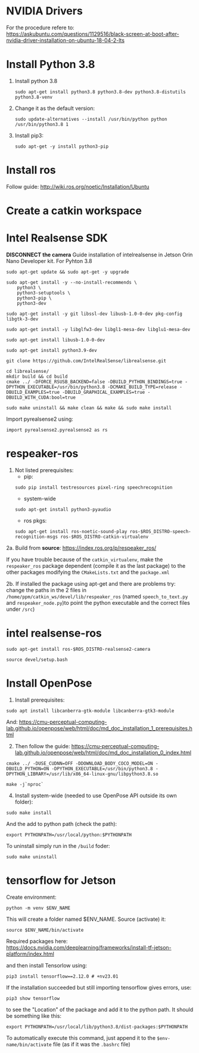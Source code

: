# NVIDIA Drivers
For the procedure refere to: https://askubuntu.com/questions/1129516/black-screen-at-boot-after-nvidia-driver-installation-on-ubuntu-18-04-2-lts
# Install Python 3.8
1. Install python 3.8
   ```
   sudo apt-get install python3.8 python3.8-dev python3.8-distutils python3.8-venv
   ```
2. Change it as the default version:
   ```
   sudo update-alternatives --install /usr/bin/python python /usr/bin/python3.8 1
   ```
3. Install pip3:
   ```
   sudo apt-get -y install python3-pip
   ```
# Install ros
Follow guide: http://wiki.ros.org/noetic/Installation/Ubuntu

# Create a catkin workspace

# Intel Realsense SDK
**DISCONNECT the camera**
Guide installation of intelrealsense in Jetson Orin Nano Developer kit. 
For Pyhton 3.8

```
sudo apt-get update && sudo apt-get -y upgrade
```
```
sudo apt-get install -y --no-install-recommends \
    python3 \
    python3-setuptools \
    python3-pip \
    python3-dev
```
```
sudo apt-get install -y git libssl-dev libusb-1.0-0-dev pkg-config libgtk-3-dev
```
```
sudo apt-get install -y libglfw3-dev libgl1-mesa-dev libglu1-mesa-dev
```
```
sudo apt-get install libusb-1.0-0-dev
```
```
sudo apt-get install python3.9-dev
```
```
git clone https://github.com/IntelRealSense/librealsense.git
```
```
cd librealsense/
mkdir build && cd build
cmake ../ -DFORCE_RSUSB_BACKEND=false -DBUILD_PYTHON_BINDINGS=true -DPYTHON_EXECUTABLE=/usr/bin/python3.8 -DCMAKE_BUILD_TYPE=release -DBUILD_EXAMPLES=true -DBUILD_GRAPHICAL_EXAMPLES=true -DBUILD_WITH_CUDA:bool=true
```
```
sudo make uninstall && make clean && make && sudo make install
```

Import pyrealsense2 using:
```
import pyrealsense2.pyrealsense2 as rs
```


# respeaker-ros
1. Not listed prerequisites:
   - pip:
   ```
   sudo pip install testresources pixel-ring speechrecognition
   ```
   - system-wide
   ```
   sudo apt-get install python3-pyaudio
   ```
   - ros pkgs:
   ```
   sudo apt-get install ros-noetic-sound-play ros-$ROS_DISTRO-speech-recognition-msgs ros-$ROS_DISTRO-catkin-virtualenv
   ```
2a. Build from **source**: https://index.ros.org/p/respeaker_ros/

   If you have trouble because of the `catkin_virtualenv`, make the `respeaker_ros` package dependent (compile it as the last package) to the other packages modifying the `CMakeLists.txt` and the `package.xml`
   
2b. If installed the package using apt-get and there are problems try: change the paths in the 2 files in `/home/ppm/catkin_ws/devel/lib/respeaker_ros` (named `speech_to_text.py` and `respeaker_node.py`)to point the python executable and the correct files under `/src`)
# intel realsense-ros
```
sudo apt-get install ros-$ROS_DISTRO-realsense2-camera
```
```
source devel/setup.bash
```

# Install OpenPose
1. Install prerequisites:
```
sudo apt install libcanberra-gtk-module libcanberra-gtk3-module
```
And: https://cmu-perceptual-computing-lab.github.io/openpose/web/html/doc/md_doc_installation_1_prerequisites.html

2. Then follow the guide: https://cmu-perceptual-computing-lab.github.io/openpose/web/html/doc/md_doc_installation_0_index.html
```
cmake ../ -DUSE_CUDNN=OFF -DDOWNLOAD_BODY_COCO_MODEL=ON -DBUILD_PYTHON=ON -DPYTHON_EXECUTABLE=/usr/bin/python3.8 -DPYTHON_LIBRARY=/usr/lib/x86_64-linux-gnu/libpython3.8.so 
```
```
make -j`nproc`
```
4. Install system-wide (needed to use OpenPose API outside its own folder):
```
sudo make install
```
And the add to python path (check the path): 
```
export PYTHONPATH=/usr/local/python:$PYTHONPATH
```
To uninstall simply run in the `/build` foder:
```
sudo make uninstall
```

# tensorflow for Jetson
Create environment:
```
python -m venv $ENV_NAME
```
This will create a folder named $ENV_NAME. Source (activate) it:
```
source $ENV_NAME/bin/activate
```
Required packages here: https://docs.nvidia.com/deeplearning/frameworks/install-tf-jetson-platform/index.html

and then install Tensorlow using:
```
pip3 install tensorflow==2.12.0 # +nv23.01
```
If the installation succeeded but still importing tensorflow gives errors, use:
```
pip3 show tensorflow
```
to see the "Location" of the package and add it to the python path. It should be something like this:
```
export PYTHONPATH=/usr/local/lib/python3.8/dist-packages:$PYTHONPATH
```
To automatically execute this command, just append it to the `$env-name/bin/activate` file (as if it was the `.bashrc` file)
